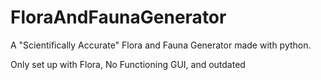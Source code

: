 # FloraAndFaunaGenerator
A "Scientifically Accurate" Flora and Fauna Generator made with python.

Only set up with Flora, No Functioning GUI, and outdated
